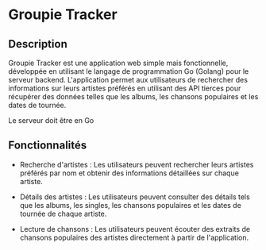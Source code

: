 # Groupie Tracker

## Description

Groupie Tracker est une application web simple mais fonctionnelle, développée en utilisant le langage de programmation Go (Golang) pour le serveur backend. L'application permet aux utilisateurs de rechercher des informations sur leurs artistes préférés en utilisant des API tierces pour récupérer des données telles que les albums, les chansons populaires et les dates de tournée.

Le serveur doit être en Go

## Fonctionnalités

- Recherche d'artistes : Les utilisateurs peuvent rechercher leurs artistes préférés par nom et obtenir des informations détaillées sur chaque artiste.

- Détails des artistes : Les utilisateurs peuvent consulter des détails tels que les albums, les singles, les chansons populaires et les dates de tournée de chaque artiste.

- Lecture de chansons : Les utilisateurs peuvent écouter des extraits de chansons populaires des artistes directement à partir de l'application.
